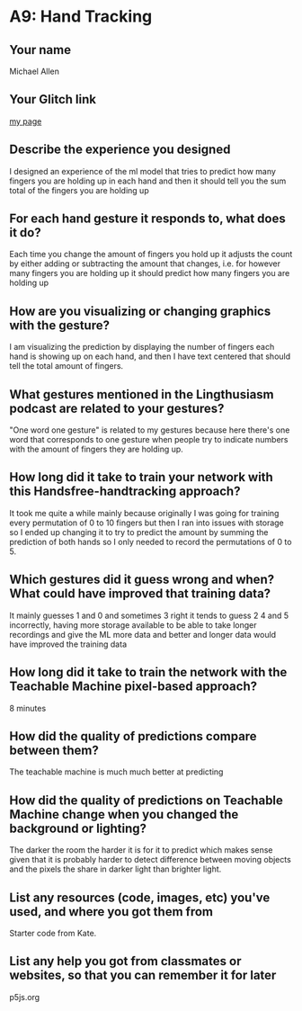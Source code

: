 # A9: Hand Tracking

## Your name

Michael Allen

## Your Glitch link

[my page](https://michael-allen-a1.glitch.me)

## Describe the experience you designed

I designed an experience of the ml model that tries to predict how many fingers you are holding up in each hand and then it should tell you the sum total of the fingers you are holding up

## For each hand gesture it responds to, what does it do?

Each time you change the amount of fingers you hold up it adjusts the count by either adding or subtracting the amount that changes, i.e. for however many fingers you are holding up it should predict how many fingers you are holding up

## How are you visualizing or changing graphics with the gesture?

I am visualizing the prediction by displaying the number of fingers each hand is showing up on each hand, and then I have text centered that should tell the total amount of fingers.

## What gestures mentioned in the Lingthusiasm podcast are related to your gestures?

"One word one gesture" is related to my gestures because here there's one word that corresponds to one gesture when people try to indicate numbers with the amount of fingers they are holding up.

## How long did it take to train your network with this Handsfree-handtracking approach?

It took me quite a while mainly because originally I was going for training every permutation of 0 to 10 fingers but then I ran into issues with storage so I ended up changing it to try to predict the amount by summing the prediction of both hands so I only needed to record the permutations of 0 to 5.

## Which gestures did it guess wrong and when? What could have improved that training data?

It mainly guesses 1 and 0 and sometimes 3 right it tends to guess 2 4 and 5 incorrectly,
having more storage available to be able to take longer recordings and give the ML more data and better and longer data would have improved the training data

## How long did it take to train the network with the Teachable Machine pixel-based approach?

8 minutes

## How did the quality of predictions compare between them?

The teachable machine is much much better at predicting

## How did the quality of predictions on Teachable Machine change when you changed the background or lighting?

The darker the room the harder it is for it to predict which makes sense given that it is probably harder to detect difference between moving objects and the pixels the share in darker light than brighter light.

## List any resources (code, images, etc) you've used, and where you got them from

Starter code from Kate.

## List any help you got from classmates or websites, so that you can remember it for later

p5js.org
